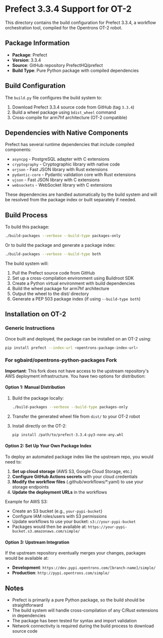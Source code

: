 # Prefect 3.3.4 Support for OT-2

This directory contains the build configuration for Prefect 3.3.4, a workflow orchestration tool, compiled for the Opentrons OT-2 robot.

## Package Information

- **Package**: Prefect
- **Version**: 3.3.4
- **Source**: GitHub repository PrefectHQ/prefect
- **Build Type**: Pure Python package with compiled dependencies

## Build Configuration

The `build.py` file configures the build system to:

1. Download Prefect 3.3.4 source code from GitHub (tag `3.3.4`)
2. Build a wheel package using `bdist_wheel` command
3. Cross-compile for arm7hf architecture (OT-2 compatible)

## Dependencies with Native Components

Prefect has several runtime dependencies that include compiled components:

- `asyncpg` - PostgreSQL adapter with C extensions
- `cryptography` - Cryptographic library with native code
- `orjson` - Fast JSON library with Rust extensions  
- `pydantic-core` - Pydantic validation core with Rust extensions
- `ujson` - Fast JSON library with C extensions
- `websockets` - WebSocket library with C extensions

These dependencies are handled automatically by the build system and will be resolved from the package index or built separately if needed.

## Build Process

To build this package:

```bash
./build-packages --verbose --build-type packages-only
```

Or to build the package and generate a package index:

```bash
./build-packages --verbose --build-type both
```

The build system will:
1. Pull the Prefect source code from GitHub
2. Set up a cross-compilation environment using Buildroot SDK
3. Create a Python virtual environment with build dependencies
4. Build the wheel package for arm7hf architecture
5. Output the wheel to the dist/ directory
6. Generate a PEP 503 package index (if using `--build-type both`)

## Installation on OT-2

### Generic Instructions

Once built and deployed, the package can be installed on an OT-2 using:

```bash
pip install prefect --index-url <opentrons-package-index-url>
```

### For sgbaird/opentrons-python-packages Fork

**Important**: This fork does not have access to the upstream repository's AWS deployment infrastructure. You have two options for distribution:

#### Option 1: Manual Distribution
1. Build the package locally:
   ```bash
   ./build-packages --verbose --build-type packages-only
   ```

2. Transfer the generated wheel file from `dist/` to your OT-2 robot

3. Install directly on the OT-2:
   ```bash
   pip install /path/to/prefect-3.3.4-py3-none-any.whl
   ```

#### Option 2: Set Up Your Own Package Index

To deploy an automated package index like the upstream repo, you would need to:

1. **Set up cloud storage** (AWS S3, Google Cloud Storage, etc.)
2. **Configure GitHub Actions secrets** with your cloud credentials
3. **Modify the workflow files** (.github/workflows/*.yaml) to use your storage endpoints
4. **Update the deployment URLs** in the workflows

Example for AWS S3:
- Create an S3 bucket (e.g., `your-pypi-bucket`)
- Configure IAM roles/users with S3 permissions
- Update workflows to use your bucket: `s3://your-pypi-bucket`
- Packages would then be available at: `https://your-pypi-bucket.s3.amazonaws.com/simple/`

#### Option 3: Upstream Integration

If the upstream repository eventually merges your changes, packages would be available at:
- **Development**: `https://dev.pypi.opentrons.com/[branch-name]/simple/`
- **Production**: `http://pypi.opentrons.com/simple/`

## Notes

- Prefect is primarily a pure Python package, so the build should be straightforward
- The build system will handle cross-compilation of any C/Rust extensions in dependencies
- The package has been tested for syntax and import validation
- Network connectivity is required during the build process to download source code